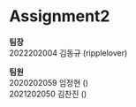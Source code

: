 # Assignment2

**팀장**  
2022202004 김동규 (ripplelover)

**팀원**  
2020202059 임정현 ()  
2021202050 김찬진 ()
